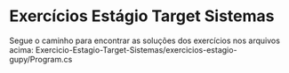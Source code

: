 # Exercícios Estágio Target Sistemas

Segue o caminho para encontrar as soluções dos exercícios nos arquivos acima: 
Exercicio-Estagio-Target-Sistemas/exercicios-estagio-gupy/Program.cs

